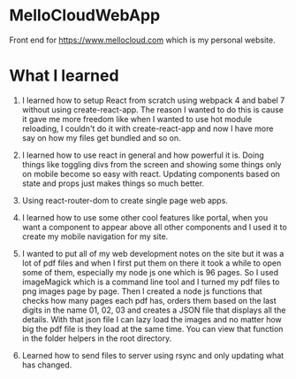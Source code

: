 # MelloCloudWebApp

Front end for https://www.mellocloud.com which is my personal website.

# What I learned

1. I learned how to setup React from scratch using webpack 4 and babel 7 without using create-react-app. The reason I wanted to do this is cause it gave me more freedom like when I wanted to use hot module reloading, I couldn't do it with create-react-app and now I have more say on how my files get bundled and so on.

2. I learned how to use react in general and how powerful it is. Doing things like toggling divs from the screen and showing some things only on mobile become so easy with react. Updating components based on state and props just makes things so much better.

3. Using react-router-dom to create single page web apps.

4. I learned how to use some other cool features like portal, when you want a component to appear above all other components and I used it to create my mobile navigation for my site.

5. I wanted to put all of my web development notes on the site but it was a lot of pdf files and when I first put them on there it took a while to open some of them, especially my node js one which is 96 pages. So I used imageMagick which is a command line tool and I turned my pdf files to png images page by page. Then I created a node js functions that checks how many pages each pdf has, orders them based on the last digits in the name 01, 02, 03 and creates a JSON file that displays all the details.
With that json file I can lazy load the images and no matter how big the pdf file is they load at the same time. You can view that function in the folder helpers in the root directory.

6. Learned how to send files to server using rsync and only updating what has changed.

